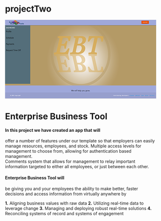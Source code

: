 # projectTwo

![](assets/images/Screenshot.png)

# Enterprise Business Tool
#### In this project we have created an app that will
offer a number of features under our template so that employers
can easily manage resources, employees, and stock. 
Multiple access levels for management to choose from, allowing for
authentication based management. <br />
Comments system that allows for management to relay important
information targeted to either all employees, or just between each
other.

#### Enterprise Business Tool will 
be giving you and your employees the ability to make better,
faster decisions and access information from virtually anywhere by

**1.** Aligning business values with raw data
**2.** Utilizing real-time data to leverage change
**3.** Managing and deploying robust real-time solutions
**4.** Reconciling systems of record and systems of engagement
